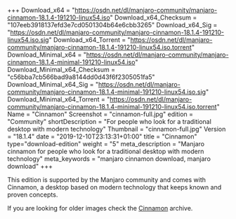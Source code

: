 +++
Download_x64 = "https://osdn.net/dl/manjaro-community/manjaro-cinnamon-18.1.4-191210-linux54.iso"
Download_x64_Checksum = "107eeb3918137efd3e7cd0501304b64e6cbb3265"
Download_x64_Sig = "https://osdn.net/dl/manjaro-community/manjaro-cinnamon-18.1.4-191210-linux54.iso.sig"
Download_x64_Torrent = "https://osdn.net/dl/manjaro-community/manjaro-cinnamon-18.1.4-191210-linux54.iso.torrent"
Download_Minimal_x64 = "https://osdn.net/dl/manjaro-community/manjaro-cinnamon-18.1.4-minimal-191210-linux54.iso"
Download_Minimal_x64_Checksum = "c56bba7cb566bad9a8144dd0d43f6f2305051fa5"
Download_Minimal_x64_Sig = "https://osdn.net/dl/manjaro-community/manjaro-cinnamon-18.1.4-minimal-191210-linux54.iso.sig"
Download_Minimal_x64_Torrent = "https://osdn.net/dl/manjaro-community/manjaro-cinnamon-18.1.4-minimal-191210-linux54.iso.torrent"
Name = "Cinnamon"
Screenshot = "cinnamon-full.jpg"
edition = "Community"
shortDescription = "For people who look for a traditional desktop with modern technology"
Thumbnail = "cinnamon-full.jpg"
Version = "18.1.4"
date = "2019-12-10T23:13:31+01:00"
title = "Cinnamon"
type="download-edition"
weight = "5"
meta_description = "Manjaro cinnamon for people who look for a traditional desktop with modern technology"
meta_keywords = "manjaro cinnamon download, manjaro download"
+++

This edition is supported by the Manjaro community and comes with Cinnamon, a desktop based on modern technology that keeps known and proven concepts.

If you are looking for older images check the [Cinnamon](https://osdn.net/projects/manjaro-community/storage/z_release_archive/cinnamon) archive.

